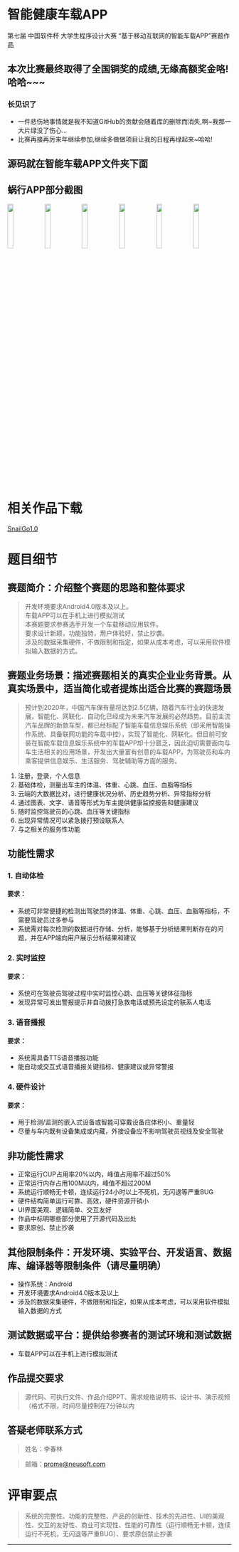 # 智能健康车载APP
第七届 中国软件杯 大学生程序设计大赛 “基于移动互联网的智能车载APP”赛题作品

## 本次比赛最终取得了全国铜奖的成绩,无缘高额奖金咯!  哈哈~~~ 
### 长见识了  
* 一件悲伤地事情就是我不知道GitHub的贡献会随着库的删除而消失,啊~我那一大片绿没了伤心...  
* 比赛再接再厉来年继续参加,继续多做做项目让我的日程再绿起来~哈哈!

## 源码就在智能车载APP文件夹下面

## 蜗行APP部分截图
<img src="https://github.com/Xxianglei/Lntelligent-Vehicle-App/blob/master/%E6%99%BA%E8%83%BD%E8%BD%A6%E8%BD%BDAPP/img/Screenshot_20180821-180304.png" align="left" width="16%" />
<img src="https://github.com/Xxianglei/Lntelligent-Vehicle-App/blob/master/%E6%99%BA%E8%83%BD%E8%BD%A6%E8%BD%BDAPP/img/Screenshot_20180821-180257.png" align="left" width="16%" />
<img src="https://github.com/Xxianglei/Lntelligent-Vehicle-App/blob/master/%E6%99%BA%E8%83%BD%E8%BD%A6%E8%BD%BDAPP/img/Screenshot_20180821-180328.jpg" align="left" width="16%" />
<img src="https://github.com/Xxianglei/Lntelligent-Vehicle-App/blob/master/%E6%99%BA%E8%83%BD%E8%BD%A6%E8%BD%BDAPP/img/Screenshot_20180821-180405.jpg" align="left" width="16%" />
<img src="https://github.com/Xxianglei/Lntelligent-Vehicle-App/blob/master/%E6%99%BA%E8%83%BD%E8%BD%A6%E8%BD%BDAPP/img/Screenshot_20180821-180212.png" align="left" width="16%" />
<img src="https://github.com/Xxianglei/Lntelligent-Vehicle-App/blob/master/%E6%99%BA%E8%83%BD%E8%BD%A6%E8%BD%BDAPP/img/Screenshot_20180821-180221.png" width="16%" />  


# 相关作品下载
[SnailGo1.0](https://github.com/kensoon/cyberCar/blob/master/Apps/snailgo2.1.4-release.apk)    

# 题目细节


## 赛题简介：介绍整个赛题的思路和整体要求

> 开发环境要求Android4.0版本及以上。  
> 车载APP可以在手机上进行模拟测试  
> 本赛题要求参赛选手开发一个车载移动应用软件。  
> 要求设计新颖，功能独特，用户体验好，禁止抄袭。  
> 涉及的数据采集硬件，不做限制和指定，如果从成本考虑，可以采用软件模拟输入数据的方式。  


## 赛题业务场景：描述赛题相关的真实企业业务背景。从真实场景中，适当简化或者提炼出适合比赛的赛题场景
>预计到2020年，中国汽车保有量将达到2.5亿辆。随着汽车行业的快速发展，智能化、网联化、自动化已经成为未来汽车发展的必然趋势。目前主流汽车品牌的新款车型，都已经标配了智能车载信息娱乐系统（即采用智能操作系统、具备联网功能的车载中控），实现了智能化、网联化。但目前可安装在智能车载信息娱乐系统中的车载APP却十分匮乏，因此迫切需要面向与车生活相关的应用场景，开发出大量富有创意的车载APP，为驾驶员和车内乘客提供信息娱乐、生活服务、驾驶辅助等方面的服务。  


1. 注册，登录，个人信息
2. 基础体检，测量出车主的体温、体重、心跳、血压、血脂等指标  
3. 云端的大数据比对，进行健康状况分析、历史趋势分析、异常指标分析
4. 通过图表、文字、语音等形式为车主提供健康监控报告和健康建议
5. 随时监控驾驶员的心跳、血压等关键指标
6. 出现异常情况可以紧急拨打预设联系人
7. 与之相关的服务性功能

## 功能性需求
### 1. 自动体检

#### 要求：
*  系统可非常便捷的检测出驾驶员的体温、体重、心跳、血压、血脂等指标，不需要驾驶员过多参与
*  系统需对每次检测的数据进行存储、分析，能够基于分析结果判断存在的问题，并在APP端向用户展示分析结果和建议
### 2. 实时监控

#### 要求：

* 系统可在驾驶员驾驶过程中实时监控心跳、血压等关键体征指标
* 发现异常可发出警报提示并自动拨打急救电话或预先设定的联系人电话

### 3. 语音播报
#### 要求：

* 系统需具备TTS语音播报功能
* 能自动或交互式语音播报关键指标、健康建议或异常警报

### 4. 硬件设计
#### 要求：

* 用于检测/监测的嵌入式设备或智能可穿戴设备应体积小、重量轻
* 尽量与车内既有设备集成或内藏，外接设备应不影响驾驶员视线及安全驾驶


## 非功能性需求  
* 正常运行CUP占用率20%以内，峰值占用率不超过50%
* 正常运行内存占用100M以内，峰值不超过200M
* 系统运行顺畅无卡顿，连续运行24小时以上不死机，无闪退等严重BUG
* 硬件结构简单运行可靠、高效，硬件资源开销小
* UI界面美观、逻辑简单、交互友好
* 作品中标明哪些部分使用了开源代码及出处
* 要求原创、禁止抄袭

## 其他限制条件：开发环境、实验平台、开发语言、数据库、编译器等限制条件（请尽量明确）
* 操作系统：Android 
* 开发环境要求Android4.0版本及以上
* 涉及的数据采集硬件，不做限制和指定，如果从成本考虑，可以采用软件模拟输入数据的方式  
## 测试数据或平台：提供给参赛者的测试环境和测试数据
* 车载APP可以在手机上进行模拟测试

## 作品提交要求
> 源代码、可执行文件、作品介绍PPT、需求规格说明书、设计书、演示视频（格式不限，时间尽量控制在7分钟以内

## 答疑老师联系方式
> 姓名：李春林

> 邮箱：prome@neusoft.com


# 评审要点
 > 系统的完整性、功能的完整性、产品的创新性、技术的先进性、UI的美观性、交互的友好性、商业可实现性、性能的可靠性（运行顺畅无卡顿，连续运行不死机，无闪退等严重BUG）、要求原创禁止抄袭
****
